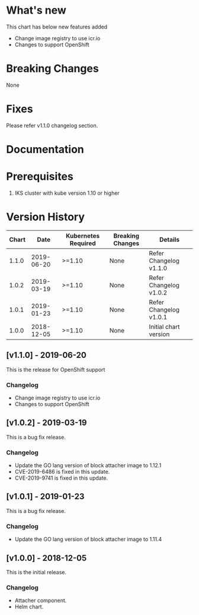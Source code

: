 # What's new

This chart has below new features added

- Change image registry to use icr.io
- Changes to support OpenShift


# Breaking Changes
None


# Fixes

Please refer v1.1.0 changelog section.


# Documentation
<Link of IBM block attacher needs to be added here>


# Prerequisites

1. IKS cluster with kube version 1.10 or higher


# Version History

| Chart | Date | Kubernetes Required | Breaking Changes | Details                    |
| ----- | ---------- | ------------ | ---------------- | --------------------------- |
| 1.1.0 | 2019-06-20 | >=1.10       | None             | Refer Changelog v1.1.0      |
| 1.0.2 | 2019-03-19 | >=1.10       | None             | Refer Changelog v1.0.2      |
| 1.0.1 | 2019-01-23 | >=1.10       | None             | Refer Changelog v1.0.1      |
| 1.0.0 | 2018-12-05 | >=1.10       | None             | Initial chart version       |

## [v1.1.0] - 2019-06-20
This is the release for OpenShift support

### Changelog
- Change image registry to use icr.io
- Changes to support OpenShift

## [v1.0.2] - 2019-03-19
This is a bug fix release.

### Changelog
- Update the GO lang version of block attacher image to 1.12.1
- CVE-2019-6486 is fixed in this update.
- CVE-2019-9741 is fixed in this update.

## [v1.0.1] - 2019-01-23
This is a bug fix release.

### Changelog
- Update the GO lang version of block attacher image to 1.11.4

## [v1.0.0] - 2018-12-05
This is the initial release.

### Changelog
- Attacher component.
- Helm chart.
